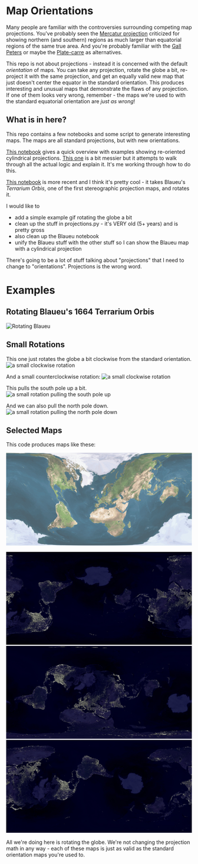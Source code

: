 # Map Orientations

Many people are familiar with the controversies surrounding competing map projections.  You've probably seen the [Mercatur projection](https://en.wikipedia.org/wiki/Mercator_projection) criticized for showing northern (and southern) regions as much larger than equatorial regions of the same true area.  And you're probably familiar with the [Gall Peters](https://en.wikipedia.org/wiki/Gall–Peters_projection) or maybe the [Plate-carre](https://en.wikipedia.org/wiki/Equirectangular_projection) as alternatives.  

This repo is not about projections - instead it is concerned with the default _orientation_ of maps.  You can take any projection, rotate the globe a bit, re-project it with the same projection, and get an equally valid new map that just doesn't center the equator in the standard orientation.  This produces interesting and unusual maps that demonstrate the flaws of any projection.  If one of them looks very wrong, remember - the maps we're used to with the standard equatorial orientation are _just as wrong_!

## What is in here?

This repo contains a few notebooks and some script to generate interesting maps.  The maps are all standard projections, but with new orientations.

[This notebook](notebooks/map_projections.ipynb) gives a quick overview with examples showing re-oriented cylindrical projections.  [This one](notebooks/explaining_map_projections.ipynb) is a bit messier but it attempts to walk through all the actual logic and explain it.  It's me working through how to do this. 

[This notebook](notebooks/blaueu_stereographic.ipynb) is more recent and I think it's pretty cool - it takes Blaueu's _Terrarium Orbis_, one of the first stereographic projection maps, and rotates it.

I would like to
  * add a simple example gif rotating the globe a bit
  * clean up the stuff in projections.py - it's VERY old (5+ years) and is pretty gross
  * also clean up the Blaueu notebook 
  * unify the Blaueu stuff with the other stuff so I can show the Blaueu map with a cylindrical projection
  
There's going to be a lot of stuff talking about "projections" that I need to change to "orientations".  Projections is the wrong word.

# Examples

##  Rotating Blaueu's 1664 Terrarium Orbis

![Rotating Blaueu](readme_images/blaueu_framed.gif)

## Small Rotations

This one just rotates the globe a bit clockwise from the standard orientation.
![a small clockwise rotation](readme_images/smallxminus.png)

And a small counterclockwise rotation:
![a small clockwise rotation](readme_images/smallxplus.png)

This pulls the south pole up a bit.
![a small rotation pulling the south pole up](readme_images/smallyplus.png)

And we can also pull the north pole down.
![a small rotation pulling the north pole down](readme_images/smallyminus.png)

##  Selected Maps

This code produces maps like these:

![A Normal Map, With the Earth Rotated South](readme_images/downmap.png)


![Lights Map with a Random Rotation](readme_images/lights7.jpg)
![Lights Map with a Random Rotation](readme_images/lights10.jpg)
![Lights Map with a Random Rotation](readme_images/lights3.jpg)

All we're doing here is rotating the globe.  We're not changing the projection math in any way - each of these maps is just as valid as the standard orientation maps you're used to.

